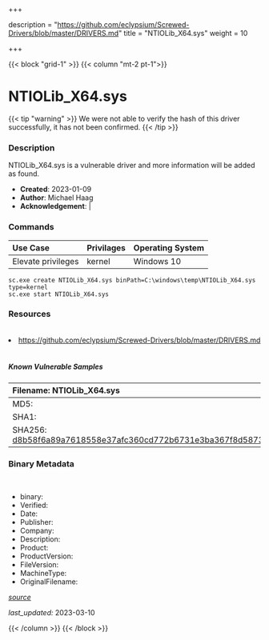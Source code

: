 +++

description = "https://github.com/eclypsium/Screwed-Drivers/blob/master/DRIVERS.md"
title = "NTIOLib_X64.sys"
weight = 10

+++


{{< block "grid-1" >}}
{{< column "mt-2 pt-1">}}




# NTIOLib_X64.sys 


{{< tip "warning" >}}
We were not able to verify the hash of this driver successfully, it has not been confirmed.
{{< /tip >}}




### Description


NTIOLib_X64.sys is a vulnerable driver and more information will be added as found.


- **Created**: 2023-01-09
- **Author**: Michael Haag
- **Acknowledgement**:  | [](https://twitter.com/)

### Commands

| Use Case | Privilages | Operating System | 
|:---- | ---- | ---- |
| Elevate privileges | kernel | Windows 10 |

```
sc.exe create NTIOLib_X64.sys binPath=C:\windows\temp\NTIOLib_X64.sys type=kernel
sc.exe start NTIOLib_X64.sys
```

### Resources
<br>


<li><a href=" https://github.com/eclypsium/Screwed-Drivers/blob/master/DRIVERS.md"> https://github.com/eclypsium/Screwed-Drivers/blob/master/DRIVERS.md</a></li>


<br>


##### Known Vulnerable Samples

| Filename: NTIOLib_X64.sys |
|:---- |
|MD5: <a href="https://www.virustotal.com/gui/file/{&#39;Filename&#39;: &#39;NTIOLib_X64.sys&#39;, &#39;MD5&#39;: &#39;&#39;, &#39;SHA1&#39;: &#39;&#39;, &#39;SHA256&#39;: &#39;d8b58f6a89a7618558e37afc360cd772b6731e3ba367f8d58734ecee2244a530&#39;}"></a>|
|SHA1: <a href="https://www.virustotal.com/gui/file/{&#39;Filename&#39;: &#39;NTIOLib_X64.sys&#39;, &#39;MD5&#39;: &#39;&#39;, &#39;SHA1&#39;: &#39;&#39;, &#39;SHA256&#39;: &#39;d8b58f6a89a7618558e37afc360cd772b6731e3ba367f8d58734ecee2244a530&#39;}"></a>|
|SHA256: <a href="https://www.virustotal.com/gui/file/{&#39;Filename&#39;: &#39;NTIOLib_X64.sys&#39;, &#39;MD5&#39;: &#39;&#39;, &#39;SHA1&#39;: &#39;&#39;, &#39;SHA256&#39;: &#39;d8b58f6a89a7618558e37afc360cd772b6731e3ba367f8d58734ecee2244a530&#39;}">d8b58f6a89a7618558e37afc360cd772b6731e3ba367f8d58734ecee2244a530</a>|




### Binary Metadata
<br>

- binary: 
- Verified: 
- Date: 
- Publisher: 
- Company: 
- Description: 
- Product: 
- ProductVersion: 
- FileVersion: 
- MachineType: 
- OriginalFilename: 

[*source*](https://github.com/magicsword-io/LOLDrivers/tree/main/yaml/ntiolib_x64.sys.yml)

*last_updated:* 2023-03-10


{{< /column >}}
{{< /block >}}
